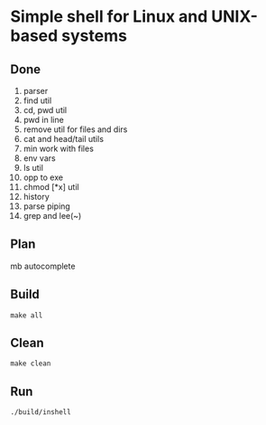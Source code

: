 # Simple shell for Linux and UNIX-based systems

## Done ##
1. parser
2. find util
3. cd, pwd util
4. pwd in line
5. remove util for files and dirs
6. cat and head/tail utils
7. min work with files
8. env vars
9. ls util
10. opp to exe
11. chmod [*x] util
12. history 
13. parse piping
14. grep and lee(~)

## Plan #
mb autocomplete

## Build ##
```shell
make all
```
## Clean ##
```shell
make clean
```

## Run ## 
```shell
./build/inshell
```
